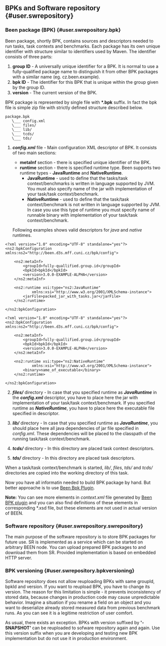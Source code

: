 ## BPKs and Software repository {#user.swrepository}

### Been package (BPK) {#user.swrepository.bpk}
Been package, shortly BPK, contains sources and descriptors needed to run tasks, task contexts and benchmarks.
Each package has its own unique identifier with structure similar to identifiers used by Maven. The identifier
consists of three parts: 

1. **group ID** -  	A universally unique identifier for a BPK. It is normal to use a fully-qualified package name to distinguish it from other BPK packages with a similar name (eg. cz.been.example).
2. **bpk ID** - The identifier for this BPK that is unique within the group given by the group ID.
3. **version** - The current version of the BPK.

BPK package is represented by single file with **\*.bpk** suffix. In fact the bpk file is simple zip file
with strictly defined structure described below.

    package.bpk
       \___ config.xml
       \___ files/
       \___ lib/
       \___ tcds/
       \___ tds/


1. ***config.xml*** file - Main configuration XML descriptor of BPK. It consists of two main sections:
    - **metaInf** section - there is specified unique identifier of the BPK. 
    - **runtime** section - there is specified runtime type. Been supports two runtime types - **JavaRuntime** and **NativeRuntime**. 
        - **JavaRuntime** - used to define that the tasks/task context/benchmarks is written in language supported by JVM. You must also specify name of the jar with implementation of your task/task context/benchmark.
        - **NativeRuntime** - used to define that the task/task context/benchmark is not written in language supported by JVM. In case you use this type of runtime you must specify name of runnable binary with implementation of your task/task context/benchmark.

    Following examples shows valid descriptors for *java* and *native* runtimes.

```
<?xml version="1.0" encoding="UTF-8" standalone="yes"?>
<ns2:bpkConfiguration xmlns:ns2="http://been.d3s.mff.cuni.cz/bpk/config">

    <ns2:metaInf>
        <groupId>fully-quallified.group.id</groupId>
        <bpkId>bpkId</bpkId>
        <version>3.0.0-EXAMPLE-ALPHA</version>
    </ns2:metaInf>
    
    <ns2:runtime xsi:type="ns2:JavaRuntime"
            xmlns:xsi="http://www.w3.org/2001/XMLSchema-instance">
        <jarFile>packed_jar_with_tasks.jar</jarFile>
    </ns2:runtime>
    
</ns2:bpkConfiguration>
```


```
<?xml version="1.0" encoding="UTF-8" standalone="yes"?>
<ns2:bpkConfiguration xmlns:ns2="http://been.d3s.mff.cuni.cz/bpk/config">

    <ns2:metaInf>
        <groupId>fully-quallified.group.id</groupId>
        <bpkId>bpkId</bpkId>
        <version>3.0.0-EXAMPLE-ALPHA</version>
    </ns2:metaInf>
    
    <ns2:runtime xsi:type="ns2:NativeRuntime"
            xmlns:xsi="http://www.w3.org/2001/XMLSchema-instance">
        <binary>name_of_executable</binary>
    </ns2:runtime>
            
</ns2:bpkConfiguration>
```

2. ***files/*** directory - In case that you specified runtime as ***JavaRuntime*** in the ***config.xml*** descriptor, you have to place here the jar with implementation of your task/task context/benchmark. If you specified runtime as ***NativeRuntime***, you have to place here the executable file specified in descriptor. 

3. ***lib/*** directory - In case that you specified runtime as ***JavaRuntime***, you should place here all java dependencies of jar file specified in *config.xml*. These dependencies will be placed to the classpath of the running task/task context/benchmark. 

4. ***tcds/*** directory - In this directory are placed task context descriptors.

5. ***tds/*** directory - In this directory are placed task descriptors.


When a task/task context/benchmark is started, *lib/*, *files*, *tds/* and *tcds/* directories are copied into the working directory of this task.

Now you have all informatin needed to build BPK package by hand. But better approache is to use [Been Bpk Plugin](#user.bpkplugin).

**Note:** You can see more elements in *context.xml* file generated by [Been BPK plugin](#user.bpkplugin) and you can also find definitions of these elements in corresponding \*.xsd file, but these elements are not used in actual version of BEEN. 





### Software repository {#user.swrepository.swrepository}
The main purpose of the software repository is to store BPK packages for future use. SR is implemented as a service which can be started on arbitrary BEEN node. You can upload prepared BPK packages to and download them from SR. Provided implementation is based on embedded HTTP server.


### BPK versioning {#user.swrepository.bpkversioning}
Software repository does not allow reuploading BPKs with same groupId, bpkId and version. If you want to reupload BPK, you have to change its version. The reason for this limitation is simple - it prevents inconsistency of stored data, because changes in production code may cause unpredictable behavior. Imagine a situation if you rename a field on an object and you want to deserialize already stored measured data from previous benchmark runs. As you can see it is a legitime restriction of user comfort.

As usual, there exists an exception. BPKs with version suffixed by **'-SNAPSHOT'** can be reuploaded to sofware repository again and again. Use this version suffix when you are developing and testing new BPK implementation but do not use it in production environment. 



